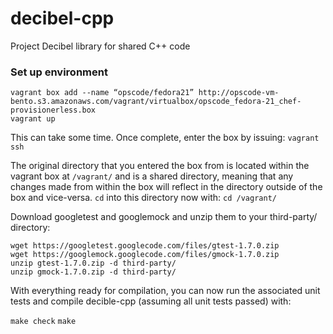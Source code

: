 # decibel-cpp
Project Decibel library for shared C++ code

### Set up environment

```
vagrant box add --name “opscode/fedora21” http://opscode-vm-bento.s3.amazonaws.com/vagrant/virtualbox/opscode_fedora-21_chef-provisionerless.box
vagrant up
```

This can take some time. Once complete, enter the box by issuing:
`vagrant ssh`

The original directory that you entered the box from is located within the vagrant box at `/vagrant/`
and is a shared directory, meaning that any changes made from within the box will reflect in the
directory outside of the box and vice-versa. `cd` into this directory now with:
`cd /vagrant/`

Download googletest and googlemock and unzip them to your third-party/ directory:
```
wget https://googletest.googlecode.com/files/gtest-1.7.0.zip
wget https://googlemock.googlecode.com/files/gmock-1.7.0.zip
unzip gtest-1.7.0.zip -d third-party/
unzip gmock-1.7.0.zip -d third-party/
```

With everything ready for compilation, you can now run the associated unit tests and compile decible-cpp
(assuming all unit tests passed) with:

`make check`
`make`
